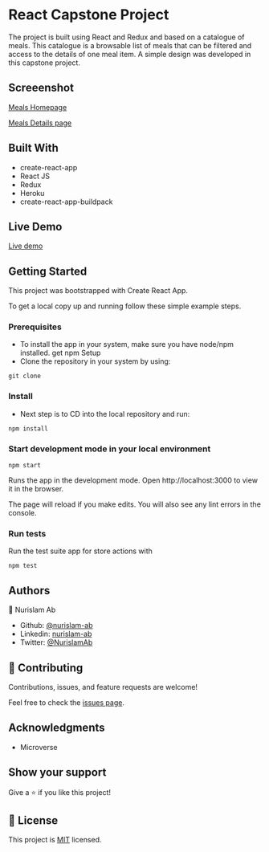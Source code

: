 # React Capstone Project
The project is built using React and Redux and based on a catalogue of meals. This catalogue is a browsable list of meals that can be filtered and access to the details of one meal item. A simple design was developed in this capstone project.


## Screeenshot
[Meals Homepage](screenshots/MealsHomepage.jpg)

[Meals Details page](screenshots/MealsDetailspage.jpg)


## Built With

- create-react-app
- React JS
- Redux
- Heroku
- create-react-app-buildpack

## Live Demo

[Live demo](https://peaceful-brook-65870.herokuapp.com/)


## Getting Started

This project was bootstrapped with Create React App.

To get a local copy up and running follow these simple example steps.

### Prerequisites

* To install the app in your system, make sure you have node/npm installed. get npm
Setup
* Clone the repository in your system by using:

```git clone```

### Install
* Next step is to CD into the local repository and run:

```npm install```

### Start development mode in your local environment

```npm start```

Runs the app in the development mode.
Open http://localhost:3000 to view it in the browser.

The page will reload if you make edits.
You will also see any lint errors in the console.

### Run tests
Run the test suite app for store actions with

```npm test```

## Authors

👤 Nurislam Ab
- Github: [@nurislam-ab](https://github.com/nurislam-ab)
- Linkedin: [nurislam-ab](https://www.linkedin.com/in/nurislam-ab/)
- Twitter: [@NurislamAb](https://twitter.com/NurislamAb)

## 🤝 Contributing

Contributions, issues, and feature requests are welcome!

Feel free to check the [issues page](issues/).

## Acknowledgments

* Microverse

## Show your support

Give a ⭐️ if you like this project!

## 📝 License

This project is [MIT](LICENSE) licensed.